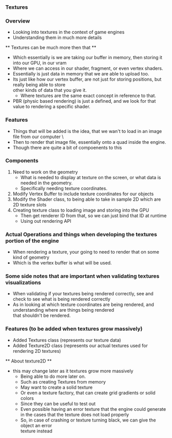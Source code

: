 ### Textures


### Overview
- Looking into textures in the context of game engines
- Understanding them in much more details

** Textures can be much more then that **
- Which essentially is we are taking our buffer in memory, then storing it into our GPU, in our vram
- Where we can access in our shader, fragment, or even vertex shaders.
- Essentially is just data in memory that we are able to upload too.
- Its just like how our vertex buffer, are not just for storing positions, but really being able to store \
    other kinds of data that you give it.
    - Where textures are the same exact concept in reference to that.
- PBR (physic based rendering) is just a defined, and we look for that value to rendering a specific shader.


### Features
- Things that will be added is the idea, that we wan't to load in an image file from our computer \
- Then to render that image file, essentially onto a quad inside the engine.
- Though there are quite a bit of compoenents to this


### Components
1. Need to work on the geometry
    - What is needed to display at texture on the screen, or what data is needed in the geometry.
    - Specifically needing texture coordinates.
2. Modify Vertex Buffer to include texture coordinates for our objects
3. Modify the Shader class, to being able to take in sample 2D which are 2D texture slots
4. Creating texture class to loading image and storing into the GPU
    - Then get renderer ID from that, so we can just bind that ID at runtime
    - Using out rendering API



### Actual Operations and things when developing the textures portion of the engine
- When rendering a texture, your going to need to render that on some kind of geometry
- Which is the vertex buffer is what will be used.


### Some side notes that are important when validating textures visualizations
- When validating if your textures being rendered correctly, see and check to see what is being rendered correctly
- As in looking at which texture coordinates are being rendered, and understanding where are things being rendered \
    that shouldn't be rendered.



### Features (to be added when textures grow massively)
- Added Textures class (represents our texture data)
- Added Texture2D class (represents our actual textures used for rendering 2D textures)

** About texture2D **
- this may change later as it textures grow more massively
    - Being able to do more later on.
    - Such as creating Textures from memory
    - May want to create a solid texture
    - Or even a texture factory, that can create grid gradients or solid colors
    - Since they can be useful to test out
    - Even possible having an error texture that the engine could generate \
        in the cases that the texture does not load properly
    - So, in case of crashing or texture turning black, we can give the object an error \
        texture instead

